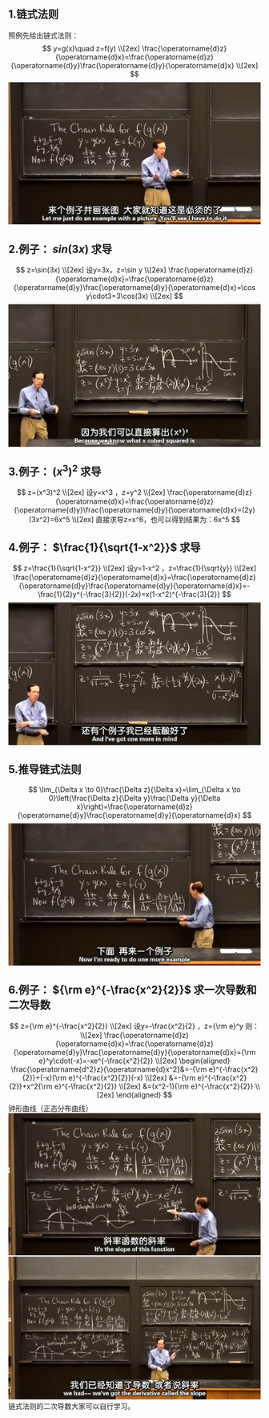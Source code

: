 ## 1.链式法则
照例先给出链式法则：
$$
y=g(x)\quad z=f(y) \\[2ex]
\frac{\operatorname{d}z}{\operatorname{d}x}=\frac{\operatorname{d}z}{\operatorname{d}y}\frac{\operatorname{d}y}{\operatorname{d}x} \\[2ex]
$$
![](attachments/1链式法则.jpg)
  
## 2.例子： $sin(3x)$ 求导
$$
z=\sin(3x)  \\[2ex]
设y=3x，z=\sin y \\[2ex]
\frac{\operatorname{d}z}{\operatorname{d}x}=\frac{\operatorname{d}z}{\operatorname{d}y}\frac{\operatorname{d}y}{\operatorname{d}x}=\cos y\cdot3=3\cos(3x) \\[2ex]
$$
![](attachments/2例子：sin(3x)求导.jpg)
  
## 3.例子： $(x^3)^2$ 求导
$$
z=(x^3)^2 \\[2ex]
设y=x^3 ，z=y^2 \\[2ex]
\frac{\operatorname{d}z}{\operatorname{d}x}=\frac{\operatorname{d}z}{\operatorname{d}y}\frac{\operatorname{d}y}{\operatorname{d}x}=(2y)(3x^2)=6x^5 \\[2ex]
直接求导z=x^6，也可以得到结果为：6x^5
$$
  
## 4.例子： $\frac{1}{\sqrt{1-x^2}}$ 求导
$$
z=\frac{1}{\sqrt{1-x^2}} \\[2ex]
设y=1-x^2 ，z=\frac{1}{\sqrt{y}} \\[2ex]
\frac{\operatorname{d}z}{\operatorname{d}x}=\frac{\operatorname{d}z}{\operatorname{d}y}\frac{\operatorname{d}y}{\operatorname{d}x}=-\frac{1}{2}y^{-\frac{3}{2}}(-2x)=x(1-x^2)^{-\frac{3}{2}}
$$
![](attachments/4例子：求导.jpg)
  
## 5.推导链式法则
$$
\lim_{\Delta x \to 0}\frac{\Delta z}{\Delta x}=\lim_{\Delta x \to 0}\left(\frac{\Delta z}{\Delta y}\frac{\Delta y}{\Delta x}\right)=\frac{\operatorname{d}z}{\operatorname{d}y}\frac{\operatorname{d}y}{\operatorname{d}x}
$$
![](attachments/5推导链式法则.jpg)
  
## 6.例子： ${\rm e}^{-\frac{x^2}{2}}$ 求一次导数和二次导数
$$
z={\rm e}^{-\frac{x^2}{2}} \\[2ex]
设y=-\frac{x^2}{2} ，z={\rm e}^y 则： \\[2ex]
\frac{\operatorname{d}z}{\operatorname{d}x}=\frac{\operatorname{d}z}{\operatorname{d}y}\frac{\operatorname{d}y}{\operatorname{d}x}={\rm e}^y\cdot(-x)=-xe^{-\frac{x^2}{2}} \\[2ex]
\begin{aligned}
\frac{\operatorname{d^2}z}{\operatorname{d}x^2}&=-{\rm e}^{-\frac{x^2}{2}}+(-x){\rm e}^{-\frac{x^2}{2}}(-x) \\[2ex]
&=-{\rm e}^{-\frac{x^2}{2}}+x^2{\rm e}^{-\frac{x^2}{2}} \\[2ex]
&=(x^2-1){\rm e}^{-\frac{x^2}{2}} \\[2ex]
\end{aligned}
$$
钟形曲线（正态分布曲线）  
![](attachments/6例子：正态分布函数求一次导数和二次导数（1）.jpg)
![](attachments/6例子：正态分布函数求一次导数和二次导数（2）.jpg)
链式法则的二次导数大家可以自行学习。  